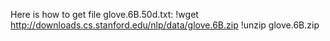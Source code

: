 Here is how to get file glove.6B.50d.txt:
!wget http://downloads.cs.stanford.edu/nlp/data/glove.6B.zip
!unzip glove.6B.zip